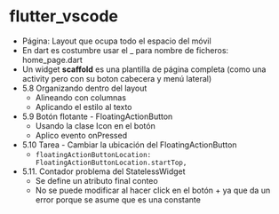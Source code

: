 # flutter_vscode

- Página: Layout que ocupa todo el espacio del móvil
- En dart es costumbre usar el _ para nombre de ficheros: home_page.dart
- Un widget **scaffold** es una plantilla de página completa (como una activity pero con su boton cabecera y menú lateral)
- 5.8 Organizando dentro del layout
    - Alineando con columnas 
    - Aplicando el estilo al texto
- 5.9 Botón flotante - FloatingActionButton
    - Usando la clase Icon en el botón
    - Aplico evento onPressed
- 5.10 Tarea - Cambiar la ubicación del FloatingActionButton
    - `floatingActionButtonLocation: FloatingActionButtonLocation.startTop,`
- 5.11. Contador problema del StatelessWidget
    - Se define un atributo final conteo
    - No se puede modificar al hacer click en el botón + ya que da un error porque se asume que es una constante


